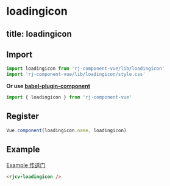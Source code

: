 # loadingicon

title: loadingicon
---

## Import

``` js
import loadingicon from 'rj-component-vue/lib/loadingicon'
import 'rj-component-vue/lib/loadingicon/style.css'
```

**Or use [babel-plugin-component](https://www.npmjs.com/package/babel-plugin-component)**

``` js
import { loadingicon } from 'rj-component-vue'
```

## Register

``` js
Vue.component(loadingicon.name, loadingicon)
```

## Example

[Example 传送门](//zhouyu1993.github.io/rjcv/loadingicon)

``` html
<rjcv-loadingicon />
```
